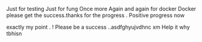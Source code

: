 Just for testing 
Just for fung
Once more Again and again for docker 
Docker please get the success.thanks for the progress . Positive progress now

exactly my point . ! Please be a success ..asdfghyujvdhnc xm  Help it why tbhisn